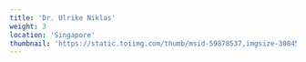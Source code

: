 ```yaml
---
title: 'Dr. Ulrike Niklas'
weight: 3
location: 'Singapore'
thumbnail: 'https://static.toiimg.com/thumb/msid-59878537,imgsize-308454,width-400,resizemode-4/59878537.jpg'
---
```

